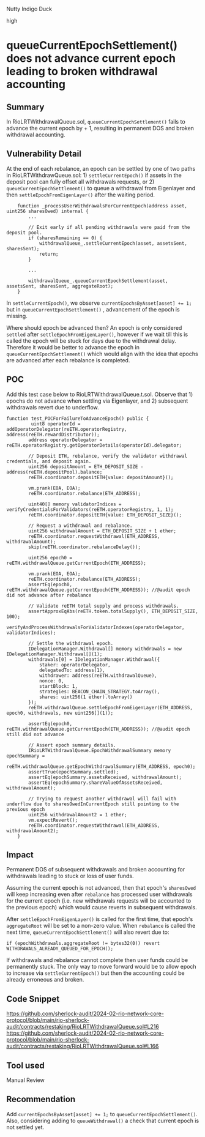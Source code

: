 Nutty Indigo Duck

high

# queueCurrentEpochSettlement() does not advance current epoch leading to broken withdrawal accounting

## Summary
In RioLRTWithdrawalQueue.sol, `queueCurrentEpochSettlement()` fails to advance the current epoch by + 1, resulting in permanent DOS and broken withdrawal accounting.

## Vulnerability Detail
At the end of each rebalance, an epoch can be settled by one of two paths in RioLRTWithdrawQueue.sol: 1) `settleCurrentEpoch()` if assets in the deposit pool can fully offset all withdrawals requests, or 2)  `queueCurrentEpochSettlement()` to queue a withdrawal from Eigenlayer and then `settleEpochFromEigenLayer()` after the waiting period. 

```solidity
    function _processUserWithdrawalsForCurrentEpoch(address asset, uint256 sharesOwed) internal {
        ...

        // Exit early if all pending withdrawals were paid from the deposit pool.
        if (sharesRemaining == 0) {
            withdrawalQueue_.settleCurrentEpoch(asset, assetsSent, sharesSent);
            return;
        }

        ...
        
        withdrawalQueue_.queueCurrentEpochSettlement(asset, assetsSent, sharesSent, aggregateRoot);
    }
```

In `settleCurrentEpoch()`, we observe `currentEpochsByAsset[asset] += 1;` but in `queueCurrentEpochSettlement()` , advancement of the epoch is missing. 

Where should epoch be advanced then? An epoch is only considered `settled` after `settleEpochFromEigenLayer()`, however if we wait till this is called the epoch will be stuck for days due to the withdrawal delay. Therefore it would be better to advance the epoch in `queueCurrentEpochSettlement()` which would align with the idea that epochs are advanced after each rebalance is completed. 

## POC
Add this test case below to RioLRTWithdrawalQueue.t.sol. Observe that 1) epochs do not advance when settling via Eigenlayer, and 2) subsequent withdrawals revert due to underflow.
```solidity
function test_POCForFailureToAdvanceEpoch() public {
         uint8 operatorId = addOperatorDelegator(reETH.operatorRegistry, address(reETH.rewardDistributor));
        address operatorDelegator = reETH.operatorRegistry.getOperatorDetails(operatorId).delegator;

        // Deposit ETH, rebalance, verify the validator withdrawal credentials, and deposit again.
        uint256 depositAmount = ETH_DEPOSIT_SIZE - address(reETH.depositPool).balance;
        reETH.coordinator.depositETH{value: depositAmount}();

        vm.prank(EOA, EOA);
        reETH.coordinator.rebalance(ETH_ADDRESS);

        uint40[] memory validatorIndices = verifyCredentialsForValidators(reETH.operatorRegistry, 1, 1);
        reETH.coordinator.depositETH{value: ETH_DEPOSIT_SIZE}();

        // Request a withdrawal and rebalance.
        uint256 withdrawalAmount = ETH_DEPOSIT_SIZE + 1 ether;
        reETH.coordinator.requestWithdrawal(ETH_ADDRESS, withdrawalAmount);
        skip(reETH.coordinator.rebalanceDelay());

        uint256 epoch0 = reETH.withdrawalQueue.getCurrentEpoch(ETH_ADDRESS);

        vm.prank(EOA, EOA);
        reETH.coordinator.rebalance(ETH_ADDRESS);
        assertEq(epoch0, reETH.withdrawalQueue.getCurrentEpoch(ETH_ADDRESS)); //@audit epoch did not advance after rebalance

        // Validate reETH total supply and process withdrawals.
        assertApproxEqAbs(reETH.token.totalSupply(), ETH_DEPOSIT_SIZE, 100);
        verifyAndProcessWithdrawalsForValidatorIndexes(operatorDelegator, validatorIndices);

        // Settle the withdrawal epoch.
        IDelegationManager.Withdrawal[] memory withdrawals = new IDelegationManager.Withdrawal[](1);
        withdrawals[0] = IDelegationManager.Withdrawal({
            staker: operatorDelegator,
            delegatedTo: address(1),
            withdrawer: address(reETH.withdrawalQueue),
            nonce: 0,
            startBlock: 1,
            strategies: BEACON_CHAIN_STRATEGY.toArray(),
            shares: uint256(1 ether).toArray()
        });
        reETH.withdrawalQueue.settleEpochFromEigenLayer(ETH_ADDRESS, epoch0, withdrawals, new uint256[](1));

        assertEq(epoch0, reETH.withdrawalQueue.getCurrentEpoch(ETH_ADDRESS)); //@audit epoch still did not advance

        // Assert epoch summary details.
        IRioLRTWithdrawalQueue.EpochWithdrawalSummary memory epochSummary =
            reETH.withdrawalQueue.getEpochWithdrawalSummary(ETH_ADDRESS, epoch0);
        assertTrue(epochSummary.settled);
        assertEq(epochSummary.assetsReceived, withdrawalAmount);
        assertEq(epochSummary.shareValueOfAssetsReceived, withdrawalAmount);

        // Trying to request another withdrawal will fail with underflow due to sharesOwedInCurrentEpoch still pointing to the previous epoch
        uint256 withdrawalAmount2 = 1 ether;
        vm.expectRevert();
        reETH.coordinator.requestWithdrawal(ETH_ADDRESS, withdrawalAmount2);
    }
```

## Impact
Permanent DOS of subsequent withdrawals and broken accounting for withdrawals leading to stuck or loss of user funds.

Assuming the current epoch is not advanced, then that epoch's `sharesOwed` will keep increasing even after `rebalance` has processed user withdrawals for the current epoch (i.e. new withdrawals requests will be accounted to the previous epoch) which would cause reverts in subsequent withdrawals.

After `settleEpochFromEigenLayer()` is called for the first time, that epoch's `aggregateRoot` will be set to a non-zero value. When `rebalance` is called the next time, `queueCurrentEpochSettlement()` will also revert due to: 
```solidity
if (epochWithdrawals.aggregateRoot != bytes32(0)) revert WITHDRAWALS_ALREADY_QUEUED_FOR_EPOCH();
```

If withdrawals and rebalance cannot complete then user funds could be permanently stuck. The only way to move forward would be to allow epoch to increase via `settleCurrentEpoch()` but then the accounting could be already erroneous and broken. 

## Code Snippet
https://github.com/sherlock-audit/2024-02-rio-network-core-protocol/blob/main/rio-sherlock-audit/contracts/restaking/RioLRTWithdrawalQueue.sol#L216
https://github.com/sherlock-audit/2024-02-rio-network-core-protocol/blob/main/rio-sherlock-audit/contracts/restaking/RioLRTWithdrawalQueue.sol#L166

## Tool used
Manual Review

## Recommendation
Add `currentEpochsByAsset[asset] += 1;` to ``queueCurrentEpochSettlement()``.
Also, considering adding to `queueWithdrawal()` a check that current epoch is not settled yet. 